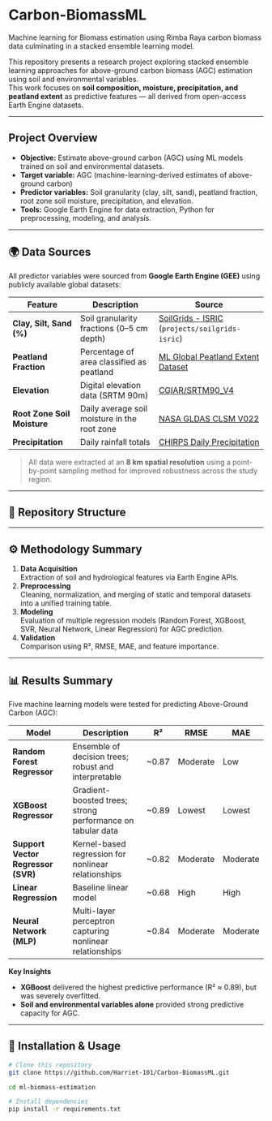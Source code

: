 # Carbon-BiomassML
Machine learning for Biomass estimation using Rimba Raya carbon biomass data culminating in a stacked ensemble learning model.  

This repository presents a research project exploring stacked ensemble learning approaches for above-ground carbon biomass (AGC) estimation using soil and environmental variables.  
This work focuses on **soil composition, moisture, precipitation, and peatland extent** as predictive features — all derived from open-access Earth Engine datasets.

---

## Project Overview

- **Objective:** Estimate above-ground carbon (AGC) using ML models trained on soil and environmental datasets.
- **Target variable:** AGC (machine-learning-derived estimates of above-ground carbon)
- **Predictor variables:** Soil granularity (clay, silt, sand), peatland fraction, root zone soil moisture, precipitation, and elevation.
- **Tools:** Google Earth Engine for data extraction, Python for preprocessing, modeling, and analysis.

---

## 🌍 Data Sources

All predictor variables were sourced from **Google Earth Engine (GEE)** using publicly available global datasets:

| Feature | Description | Source |
|----------|--------------|--------|
| **Clay, Silt, Sand (%)** | Soil granularity fractions (0–5 cm depth) | [SoilGrids - ISRIC](https://soilgrids.org) (`projects/soilgrids-isric`) |
| **Peatland Fraction** | Percentage of area classified as peatland | [ML Global Peatland Extent Dataset](https://developers.google.com/earth-engine/datasets/catalog/projects_sat-io_open-datasets_ML-GLOBAL-PEATLAND-EXTENT) |
| **Elevation** | Digital elevation data (SRTM 90m) | [CGIAR/SRTM90_V4](https://developers.google.com/earth-engine/datasets/catalog/CGIAR_SRTM90_V4) |
| **Root Zone Soil Moisture** | Daily average soil moisture in the root zone | [NASA GLDAS CLSM V022](https://developers.google.com/earth-engine/datasets/catalog/NASA_GLDAS_V022_CLSM_G025_DA1D) |
| **Precipitation** | Daily rainfall totals | [CHIRPS Daily Precipitation](https://developers.google.com/earth-engine/datasets/catalog/UCSB-CHG_CHIRPS_DAILY) |

> All data were extracted at an **8 km spatial resolution** using a point-by-point sampling method for improved robustness across the study region.

---

## 🧩 Repository Structure


---

## ⚙️ Methodology Summary

1. **Data Acquisition**  
   Extraction of soil and hydrological features via Earth Engine APIs.
2. **Preprocessing**  
   Cleaning, normalization, and merging of static and temporal datasets into a unified training table.
3. **Modeling**  
   Evaluation of multiple regression models (Random Forest, XGBoost, SVR, Neural Network, Linear Regression) for AGC prediction.
4. **Validation**  
   Comparison using R², RMSE, MAE, and feature importance.

---

## 📊 Results Summary

Five machine learning models were tested for predicting Above-Ground Carbon (AGC):

| Model | Description | R² | RMSE | MAE |
|--------|--------------|----|------|------|
| **Random Forest Regressor** | Ensemble of decision trees; robust and interpretable | ~0.87 | Moderate | Low |
| **XGBoost Regressor** | Gradient-boosted trees; strong performance on tabular data | ~0.89 | Lowest | Lowest |
| **Support Vector Regressor (SVR)** | Kernel-based regression for nonlinear relationships | ~0.82 | Moderate | Moderate |
| **Linear Regression** | Baseline linear model | ~0.68 | High | High |
| **Neural Network (MLP)** | Multi-layer perceptron capturing nonlinear relationships | ~0.84 | Moderate | Moderate |

**Key Insights**
- **XGBoost** delivered the highest predictive performance (R² ≈ 0.89), but was severely overfitted.  
- **Soil and environmental variables alone** provided strong predictive capacity for AGC.  


---

## 🧾 Installation & Usage

```bash
# Clone this repository
git clone https://github.com/Harriet-101/Carbon-BiomassML.git

cd ml-biomass-estimation

# Install dependencies
pip install -r requirements.txt


